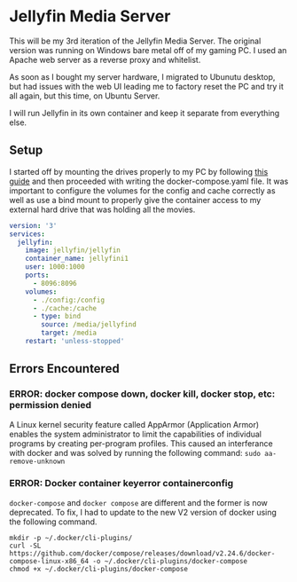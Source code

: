 # Jellyfin Media Server

This will be my 3rd iteration of the Jellyfin Media Server. The original version was running on Windows bare metal off of my gaming PC. I used an Apache web server as a reverse proxy and whitelist. 

As soon as I bought my server hardware, I migrated to Ubunutu desktop, but had issues with the web UI leading me to factory reset the PC and try it all again, but this time, on Ubuntu Server. 

I will run Jellyfin in its own container and keep it separate from everything else.

## Setup

I started off by mounting the drives properly to my PC by following [this guide](https://www.wikihow.com/Linux-How-to-Mount-Drive) and then proceeded with writing the docker-compose.yaml file. It was important to configure the volumes for the config and cache correctly as well as use a bind mount to properly give the container access to my external hard drive that was holding all the movies.

```yaml
version: '3'
services:
  jellyfin:
    image: jellyfin/jellyfin
    container_name: jellyfini1
    user: 1000:1000
    ports:
      - 8096:8096
    volumes:
      - ./config:/config 
      - ./cache:/cache
      - type: bind
        source: /media/jellyfind
        target: /media
    restart: 'unless-stopped'
```

## Errors Encountered

### ERROR: docker compose down, docker kill, docker stop, etc: permission denied

A Linux kernel security feature called AppArmor (Application Armor) enables the system administrator to limit the capabilities of individual programs by creating per-program profiles. This caused an interferance with docker and was solved by running the following command: ```sudo aa-remove-unknown```

### ERROR: Docker container keyerror containerconfig

```docker-compose``` and ```docker compose``` are different and the former is now deprecated. To fix, I had to update to the new V2 version of docker using the following command.

```
mkdir -p ~/.docker/cli-plugins/
curl -SL https://github.com/docker/compose/releases/download/v2.24.6/docker-compose-linux-x86_64 -o ~/.docker/cli-plugins/docker-compose
chmod +x ~/.docker/cli-plugins/docker-compose
```
